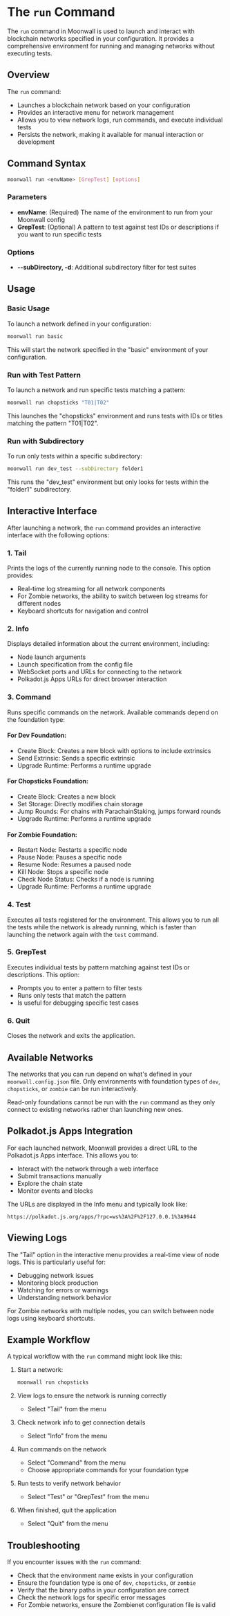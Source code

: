 # The `run` Command

The `run` command in Moonwall is used to launch and interact with blockchain networks specified in your configuration. It provides a comprehensive environment for running and managing networks without executing tests.

## Overview

The `run` command:

- Launches a blockchain network based on your configuration
- Provides an interactive menu for network management
- Allows you to view network logs, run commands, and execute individual tests
- Persists the network, making it available for manual interaction or development

## Command Syntax

```bash
moonwall run <envName> [GrepTest] [options]
```

### Parameters

- **envName**: (Required) The name of the environment to run from your Moonwall config
- **GrepTest**: (Optional) A pattern to test against test IDs or descriptions if you want to run specific tests

### Options

- **--subDirectory, -d**: Additional subdirectory filter for test suites

## Usage

### Basic Usage

To launch a network defined in your configuration:

```bash
moonwall run basic
```

This will start the network specified in the "basic" environment of your configuration.

### Run with Test Pattern

To launch a network and run specific tests matching a pattern:

```bash
moonwall run chopsticks "T01|T02"
```

This launches the "chopsticks" environment and runs tests with IDs or titles matching the pattern "T01|T02".

### Run with Subdirectory

To run only tests within a specific subdirectory:

```bash
moonwall run dev_test --subDirectory folder1
```

This runs the "dev_test" environment but only looks for tests within the "folder1" subdirectory.

## Interactive Interface

After launching a network, the `run` command provides an interactive interface with the following options:

### 1. Tail

Prints the logs of the currently running node to the console. This option provides:

- Real-time log streaming for all network components
- For Zombie networks, the ability to switch between log streams for different nodes
- Keyboard shortcuts for navigation and control

### 2. Info

Displays detailed information about the current environment, including:

- Node launch arguments
- Launch specification from the config file
- WebSocket ports and URLs for connecting to the network
- Polkadot.js Apps URLs for direct browser interaction

### 3. Command

Runs specific commands on the network. Available commands depend on the foundation type:

#### For Dev Foundation:

- Create Block: Creates a new block with options to include extrinsics
- Send Extrinsic: Sends a specific extrinsic
- Upgrade Runtime: Performs a runtime upgrade

#### For Chopsticks Foundation:

- Create Block: Creates a new block
- Set Storage: Directly modifies chain storage
- Jump Rounds: For chains with ParachainStaking, jumps forward rounds
- Upgrade Runtime: Performs a runtime upgrade

#### For Zombie Foundation:

- Restart Node: Restarts a specific node
- Pause Node: Pauses a specific node
- Resume Node: Resumes a paused node
- Kill Node: Stops a specific node
- Check Node Status: Checks if a node is running
- Upgrade Runtime: Performs a runtime upgrade

### 4. Test

Executes all tests registered for the environment. This allows you to run all the tests while the network is already running, which is faster than launching the network again with the `test` command.

### 5. GrepTest

Executes individual tests by pattern matching against test IDs or descriptions. This option:

- Prompts you to enter a pattern to filter tests
- Runs only tests that match the pattern
- Is useful for debugging specific test cases

### 6. Quit

Closes the network and exits the application.

## Available Networks

The networks that you can run depend on what's defined in your `moonwall.config.json` file. Only environments with foundation types of `dev`, `chopsticks`, or `zombie` can be run interactively.

Read-only foundations cannot be run with the `run` command as they only connect to existing networks rather than launching new ones.

## Polkadot.js Apps Integration

For each launched network, Moonwall provides a direct URL to the Polkadot.js Apps interface. This allows you to:

- Interact with the network through a web interface
- Submit transactions manually
- Explore the chain state
- Monitor events and blocks

The URLs are displayed in the Info menu and typically look like:

```
https://polkadot.js.org/apps/?rpc=ws%3A%2F%2F127.0.0.1%3A9944
```

## Viewing Logs

The "Tail" option in the interactive menu provides a real-time view of node logs. This is particularly useful for:

- Debugging network issues
- Monitoring block production
- Watching for errors or warnings
- Understanding network behavior

For Zombie networks with multiple nodes, you can switch between node logs using keyboard shortcuts.

## Example Workflow

A typical workflow with the `run` command might look like this:

1. Start a network:
   ```bash
   moonwall run chopsticks
   ```

2. View logs to ensure the network is running correctly
   - Select "Tail" from the menu

3. Check network info to get connection details
   - Select "Info" from the menu

4. Run commands on the network
   - Select "Command" from the menu
   - Choose appropriate commands for your foundation type

5. Run tests to verify network behavior
   - Select "Test" or "GrepTest" from the menu

6. When finished, quit the application
   - Select "Quit" from the menu

## Troubleshooting

If you encounter issues with the `run` command:

- Check that the environment name exists in your configuration
- Ensure the foundation type is one of `dev`, `chopsticks`, or `zombie`
- Verify that the binary paths in your configuration are correct
- Check the network logs for specific error messages
- For Zombie networks, ensure the Zombienet configuration file is valid